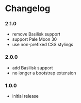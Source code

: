 # Changelog

### 2.1.0
- remove Basilisk support
- support Pale Moon 30
- use non-prefixed CSS stylings

### 2.0.0
- add Basilisk support
- no longer a bootstrap extension

### 1.0.0
- initial release
